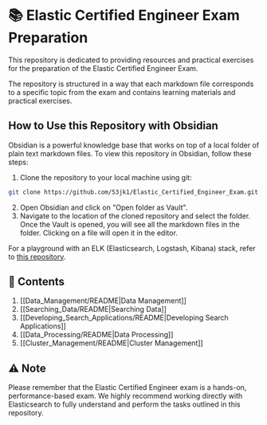 # 📚 Elastic Certified Engineer Exam Preparation

This repository is dedicated to providing resources and practical exercises for the preparation of the Elastic Certified Engineer Exam.

The repository is structured in a way that each markdown file corresponds to a specific topic from the exam and contains learning materials and practical exercises.

## How to Use this Repository with Obsidian

Obsidian is a powerful knowledge base that works on top of a local folder of plain text markdown files. To view this repository in Obsidian, follow these steps:
1. Clone the repository to your local machine using git: 
```bash
git clone https://github.com/53jk1/Elastic_Certified_Engineer_Exam.git
```
2. Open Obsidian and click on "Open folder as Vault".
3. Navigate to the location of the cloned repository and select the folder.
Once the Vault is opened, you will see all the markdown files in the folder. Clicking on a file will open it in the editor.

For a playground with an ELK (Elasticsearch, Logstash, Kibana) stack, refer to [this repository](https://github.com/53jk1/elasticsearch-playground).

## 📝 Contents
1. [[Data_Management/README|Data Management]]
2. [[Searching_Data/README|Searching Data]]
3. [[Developing_Search_Applications/README|Developing Search Applications]]
4. [[Data_Processing/README|Data Processing]]
5. [[Cluster_Management/README|Cluster Management]]

## ⚠️ Note

Please remember that the Elastic Certified Engineer exam is a hands-on, performance-based exam. We highly recommend working directly with Elasticsearch to fully understand and perform the tasks outlined in this repository.